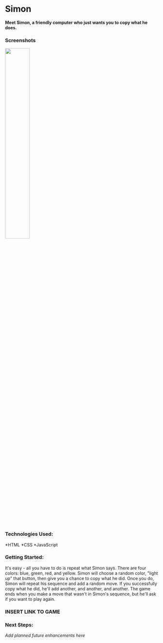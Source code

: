 # Simon
**Meet Simon, a friendly computer who just wants you to copy what he does.** 

### Screenshots
<img src = "https://user-images.githubusercontent.com/83679860/120086580-cd7ac500-c094-11eb-93e2-461e88198203.png" width="40%">

### Technologies Used:
*HTML
*CSS
*JavaScript

### Getting Started:

It's easy - all you have to do is repeat what Simon says. There are four colors: blue, green, red, and yellow. Simon will choose a random color, "light up" that button, then give you a chance to copy what he did. Once you do, Simon will repeat his sequence and add a random move. If you successfully copy what he did, he'll add another, and another, and another. The game ends when you make a move that wasn't in Simon's sequence, but he'll ask if you want to play again.
### INSERT LINK TO GAME 



### Next Steps:
*Add planned future enhancements here*
